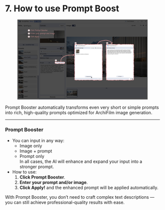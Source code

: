 # 7. How to use Prompt Boost

<figure><img src="../../../.gitbook/assets/Frame 1933.jpg" alt=""><figcaption></figcaption></figure>

Prompt Booster automatically transforms even very short or simple prompts into rich, high-quality prompts optimized for ArchiFilm image generation.

***

### Prompt Booster

* You can input in any way:
  * Image only
  * Image + prompt
  * Prompt only\
    In all cases, the AI will enhance and expand your input into a stronger prompt.
* How to use:
  1. **Click Prompt Booster**.
  2. **Enter your prompt and/or image**.
  3. **Click Apply!** and the enhanced prompt will be applied automatically.

With Prompt Booster, you don’t need to craft complex text descriptions — you can still achieve professional-quality results with ease.


